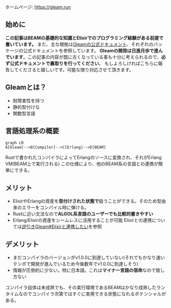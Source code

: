 ホームページ: https://gleam.run

## 始めに
**この記事はBEAMの基礎的な知識とElixirでのプログラミング経験がある前提で書いています。**
また、主な根拠は[Gleamの公式ドキュメント](https://gleam.run/documentation/)、それぞれのパッケージの公式ドキュメントを参照しています。
**Gleamの開発は日進月歩で進んでいます**。この記事の内容が既に古くなっている事も十分に考えられるので、**必ず公式ドキュメントで裏取りを行ってください**。
もしよろしければこちらに報告してくださると嬉しいです。可能な限り対応させて頂きます。

## Gleamとは？
- 耐障害性を持つ
- 静的型付けな
- 関数型言語

## 言語処理系の概要
```mermaid
graph LR
A[Gleam]-->B[Compiler]-->C[Erlang]-->D[BEAM]
```

Rustで書かれたコンパイラによってErlangのソースに変換され、それがErlang VM(BEAM上で実行される)
この仕様により、他のBEAM系の言語との連携が簡単にできる。

## メリット
- ElixirやErlangの資産を**型付けされた状態で**扱うことができる。そのため型由来のエラーをコンパイル時に弾ける。
- Rustに近い文法なので**ALGOL系言語のユーザーでも比較的書きやすい**
- Erlang/Elixirの資産をシームレスに活用することが可能
Elixirとの連携については[逆引きGleam#Elixirと連携したい](逆引きGleam.md#Elixirと連携したい)を参照

## デメリット
- まだコンパイラのバージョンがv1.0.0に到達していない(それでもかなり速いテンポで開発が進んでいるため今後数年でv1.0.0に到達しそう)
- 情報が圧倒的に少ない。特に日本語。これは**マイナー言語の宿命**なので致し方ない

コンパイラ自体は未成熟でも、その実行環境であるBEAMはかなり成熟したランタイムなのでコンパイラ次第ではすぐに実用できる状態になれるポテンシャルがある。